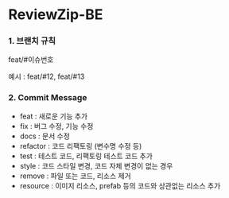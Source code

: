 # ReviewZip-BE
### 1. 브랜치 규칙

feat/#이슈번호

예시 : feat/#12, feat/#13

### 2. Commit Message

- feat : 새로운 기능 추가
- fix : 버그 수정, 기능 수정
- docs : 문서 수정
- refactor : 코드 리팩토링 (변수명 수정 등)
- test : 테스트 코드, 리팩토링 테스트 코드 추가
- style : 코드 스타일 변경, 코드 자체 변경이 없는 경우
- remove : 파일 또는 코드, 리소스 제거
- resource : 이미지 리소스, prefab 등의 코드와 상관없는 리소스 추가
